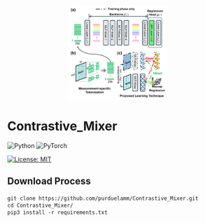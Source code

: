 <p align="center">
<img src=./Images/pipeline.png width=45% height=45%>
</p>

# Contrastive_Mixer

![Python](https://img.shields.io/badge/python-3670A0?style=for-the-badge&logo=python&logoColor=ffdd54)
![PyTorch](https://img.shields.io/badge/PyTorch-%23EE4C2C.svg?style=for-the-badge&logo=PyTorch&logoColor=white)

[![License: MIT](https://img.shields.io/badge/License-MIT-yellow.svg)](https://opensource.org/licenses/MIT)

## Download Process

    git clone https://github.com/purduelamm/Contrastive_Mixer.git
    cd Contrastive_Mixer/
    pip3 install -r requirements.txt
